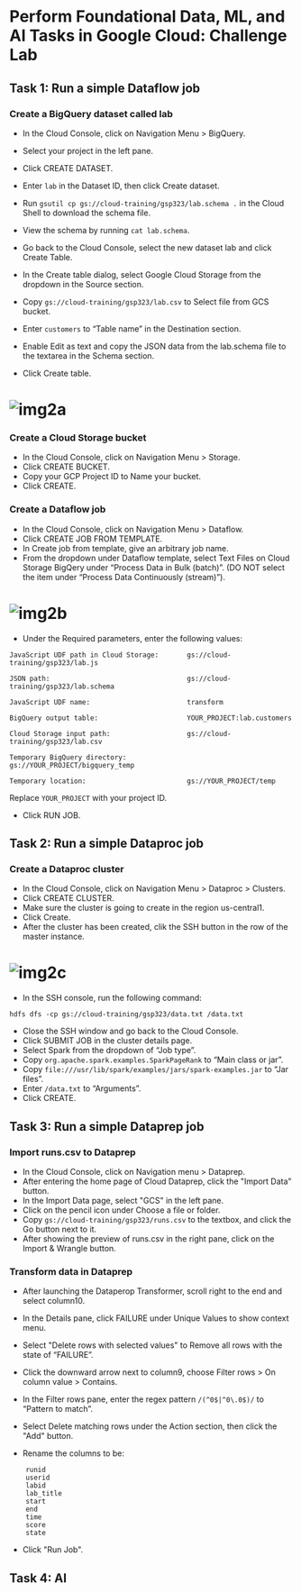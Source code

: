 # Perform Foundational Data, ML, and AI Tasks in Google Cloud: Challenge Lab

## Task 1: Run a simple Dataflow job

### Create a BigQuery dataset called lab

- In the Cloud Console, click on Navigation Menu > BigQuery.
- Select your project in the left pane.
- Click CREATE DATASET.
- Enter ```lab``` in the Dataset ID, then click Create dataset.

- Run ```gsutil cp gs://cloud-training/gsp323/lab.schema .``` in the Cloud Shell to download the schema file.
- View the schema by running ```cat lab.schema```.

- Go back to the Cloud Console, select the new dataset lab and click Create Table.
- In the Create table dialog, select Google Cloud Storage from the dropdown in the Source section.
- Copy ```gs://cloud-training/gsp323/lab.csv``` to Select file from GCS bucket.
- Enter ```customers``` to “Table name” in the Destination section.
- Enable Edit as text and copy the JSON data from the lab.schema file to the textarea in the Schema section.
- Click Create table.

# ![img2a](./Assets/img2a.webp)


### Create a Cloud Storage bucket

- In the Cloud Console, click on Navigation Menu > Storage.
- Click CREATE BUCKET.
- Copy your GCP Project ID to Name your bucket.
- Click CREATE.


### Create a Dataflow job
- In the Cloud Console, click on Navigation Menu > Dataflow.
- Click CREATE JOB FROM TEMPLATE.
- In Create job from template, give an arbitrary job name.
- From the dropdown under Dataflow template, select Text Files on Cloud Storage BigQery under “Process Data in Bulk (batch)”. (DO NOT select the item under “Process Data Continuously (stream)”).

# ![img2b](./Assets/img2b.webp)

- Under the Required parameters, enter the following values:

```
JavaScript UDF path in Cloud Storage:       gs://cloud-training/gsp323/lab.js

JSON path:                                  gs://cloud-training/gsp323/lab.schema

JavaScript UDF name:                        transform

BigQuery output table:                      YOUR_PROJECT:lab.customers

Cloud Storage input path:                   gs://cloud-training/gsp323/lab.csv

Temporary BigQuery directory:               gs://YOUR_PROJECT/bigquery_temp

Temporary location:                         gs://YOUR_PROJECT/temp
```

Replace ```YOUR_PROJECT``` with your project ID.

- Click RUN JOB.


## Task 2: Run a simple Dataproc job

### Create a Dataproc cluster
- In the Cloud Console, click on Navigation Menu > Dataproc > Clusters.
- Click CREATE CLUSTER.
- Make sure the cluster is going to create in the region us-central1.
- Click Create.
- After the cluster has been created, clik the SSH button in the row of the master instance.

# ![img2c](./Assets/img2c.webp)

- In the SSH console, run the following command:
```
hdfs dfs -cp gs://cloud-training/gsp323/data.txt /data.txt
```

- Close the SSH window and go back to the Cloud Console.
- Click SUBMIT JOB in the cluster details page.
- Select Spark from the dropdown of “Job type”.
- Copy ```org.apache.spark.examples.SparkPageRank``` to “Main class or jar”.
- Copy ```file:///usr/lib/spark/examples/jars/spark-examples.jar``` to “Jar files”.
- Enter ```/data.txt``` to “Arguments”.
- Click CREATE.


## Task 3: Run a simple Dataprep job

### Import runs.csv to Dataprep
- In the Cloud Console, click on Navigation menu > Dataprep.
- After entering the home page of Cloud Dataprep, click the "Import Data" button.
- In the Import Data page, select "GCS" in the left pane.
- Click on the pencil icon under Choose a file or folder.
- Copy ```gs://cloud-training/gsp323/runs.csv``` to the textbox, and click the Go button next to it.
- After showing the preview of runs.csv in the right pane, click on the Import & Wrangle button.

### Transform data in Dataprep
- After launching the Dataperop Transformer, scroll right to the end and select column10.
- In the Details pane, click FAILURE under Unique Values to show context menu.
- Select "Delete rows with selected values" to Remove all rows with the state of “FAILURE”.

- Click the downward arrow next to column9, choose Filter rows > On column value > Contains.
- In the Filter rows pane, enter the regex pattern ```/(^0$|^0\.0$)/``` to “Pattern to match”.
- Select Delete matching rows under the Action section, then click the "Add" button.

- Rename the columns to be:
```
    runid
    userid
    labid
    lab_title
    start
    end
    time
    score
    state
```

- Click "Run Job".


## Task 4: AI




